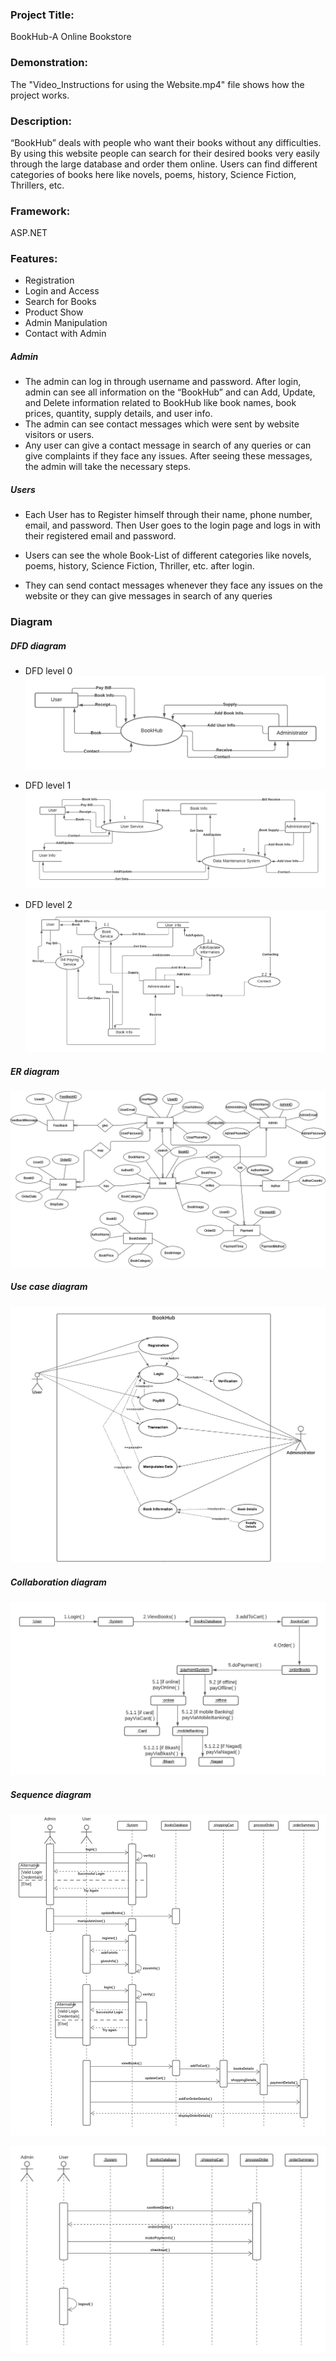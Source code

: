 ### Project Title:
BookHub-A Online Bookstore

### Demonstration:
The "Video_Instructions for using the Website.mp4" file shows how the project works.

### Description:
“BookHub” deals with people who want their books without any difficulties. By using this website people can search for their desired books very easily through the large database and order them online. Users can find different categories of books here like novels, poems, history, Science Fiction, Thrillers, etc. 

### Framework:
ASP.NET


### Features:
* Registration
* Login and Access
* Search for Books
* Product Show
* Admin Manipulation
* Contact with Admin

##### Admin
* The admin can log in through username and password. After login, admin can see all information on the “BookHub” and can Add, Update, and Delete information related to BookHub like book names, book prices, quantity, supply details, and user info. 
* The admin can see contact messages which were sent by website visitors or users. 
* Any user can give a contact message in search of any queries or can give complaints if they face any issues. After seeing these messages, the admin will take the necessary steps.

##### Users
* Each User has to Register himself through their name, phone number, email, and password. Then User goes to the login page and logs in with their registered email and password. 

* Users can see the whole Book-List of different categories like novels, poems, history, Science Fiction, Thriller, etc. after login. 

* They can send contact messages whenever they face any issues on the website or they can give messages in search of any queries

### Diagram
##### DFD diagram
* DFD level 0
![Diagram1](Diagram/Dfdlevel0.png) 

* DFD level 1
![Diagram2](Diagram/DFDlevel1.png) 

* DFD level 2
![Diagram3](Diagram/DFDlevel2.png) 


##### ER diagram
![Diagram4](Diagram/ERdiagram.png) 

##### Use case diagram
![Diagram5](Diagram/Usecasediagram.png) 

##### Collaboration diagram
![Diagram6](Diagram/collaborationDiagram.png) 

##### Sequence diagram
![Diagram7](Diagram/sequencediagram.png) 

![Diagram78](Diagram/sequencediagram(remained).png)

